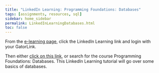 ```yaml
---
title: "LinkedIn Learning: Programming Foundations: Databases"
tags: [assignments, resources, sql]
sidebar: home_sidebar
permalink: LinkedInLearningDatabases.html
toc: false
---
```


From the [e-learning page](https://elearning.ufl.edu/), click the LinkedIn Learning link and login with your GatorLink.

Then either [click on this link](https://www.linkedin.com/learning/programming-foundations-databases-2/understanding-databases-benefits-of-spreadsheets?u=41282748), or search for the course Programming Foundations: Databases. This LinkedIn Learning tutorial will go over some basics of databases.

